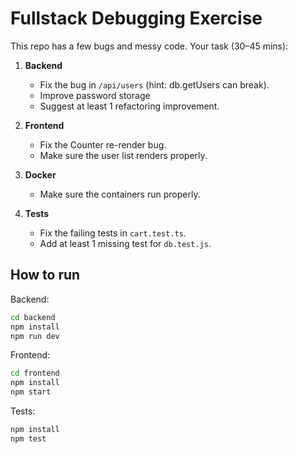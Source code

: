 # Fullstack Debugging Exercise
This repo has a few bugs and messy code. Your task (30–45 mins):

1. **Backend**
   - Fix the bug in `/api/users` (hint: db.getUsers can break).
   - Improve password storage
   - Suggest at least 1 refactoring improvement.

2. **Frontend**
   - Fix the Counter re-render bug.
   - Make sure the user list renders properly.

3. **Docker**
   - Make sure the containers run properly.

4. **Tests**
   - Fix the failing tests in `cart.test.ts`.
   - Add at least 1 missing test for `db.test.js`.

## How to run

Backend:
```bash
cd backend
npm install
npm run dev
```

Frontend:
```bash
cd frontend
npm install
npm start
```

Tests:
```bash
npm install
npm test
```
